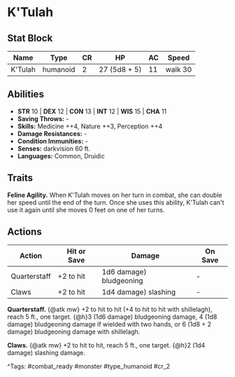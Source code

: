 # K'Tulah

## Stat Block

| Name | Type | CR | HP | AC | Speed |
|------|------|----|----|----|-------|
| K'Tulah | humanoid | 2 | 27 (5d8 + 5) | 11 | walk 30 |

## Abilities

- **STR** 10 | **DEX** 12 | **CON** 13 | **INT** 12 | **WIS** 15 | **CHA** 11
- **Saving Throws:** -  
- **Skills:** Medicine ++4, Nature ++3, Perception ++4  
- **Damage Resistances:** -  
- **Condition Immunities:** -  
- **Senses:** darkvision 60 ft.  
- **Languages:** Common, Druidic

## Traits

**Feline Agility.** When K'Tulah moves on her turn in combat, she can double her speed until the end of the turn. Once she uses this ability, K'Tulah can't use it again until she moves 0 feet on one of her turns.


## Actions

| Action | Hit or Save | Damage | On Save |
|--------|--------------|--------|----------|
| Quarterstaff | +2 to hit | 1d6 damage) bludgeoning | - |
| Claws | +2 to hit | 1d4 damage) slashing | - |

**Quarterstaff.** {@atk mw} +2 to hit to hit (+4 to hit to hit with shillelagh), reach 5 ft., one target. {@h}3 (1d6 damage) bludgeoning damage, 4 (1d8 damage) bludgeoning damage if wielded with two hands, or 6 (1d8 + 2 damage) bludgeoning damage with shillelagh.

**Claws.** {@atk mw} +2 to hit to hit, reach 5 ft., one target. {@h}2 (1d4 damage) slashing damage.


^Tags: #combat_ready #monster #type_humanoid #cr_2